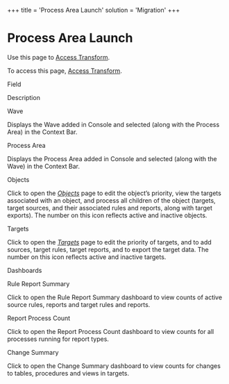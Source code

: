 +++
title = 'Process Area Launch'
solution = 'Migration'
+++

# Process Area Launch

<div class="use">

Use this page to [Access Transform](../Config/Access_Transform.htm).

</div>

To access this page, [Access Transform](../Config/Access_Transform.htm).

Field

Description

Wave

Displays the Wave added in Console and selected (along with the Process
Area) in the Context Bar.

Process Area

Displays the Process Area added in Console and selected (along with the
Wave) in the Context Bar.

Objects

Click to open the *[Objects](Objects_HTransform.htm)* page to edit the
object’s priority, view the targets associated with an object, and
process all children of the object (targets, target sources, and their
associated rules and reports, along with target exports). The number on
this icon reflects active and inactive objects.

Targets

Click to open the *[Targets](Targets_H.htm)* page to edit the priority
of targets, and to add sources, target rules, target reports, and to
export the target data. The number on this icon reflects active and
inactive targets.

Dashboards

Rule Report Summary

Click to open the Rule Report Summary dashboard to view counts of active
source rules, reports and target rules and reports.

Report Process Count

Click to open the Report Process Count dashboard to view counts for all
processes running for report types.

Change Summary

Click to open the Change Summary dashboard to view counts for changes to
tables, procedures and views in targets.
